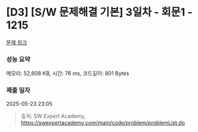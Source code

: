 # [D3] [S/W 문제해결 기본] 3일차 - 회문1 - 1215 

[문제 링크](https://swexpertacademy.com/main/code/problem/problemDetail.do?contestProbId=AV14QpAaAAwCFAYi) 

### 성능 요약

메모리: 52,608 KB, 시간: 76 ms, 코드길이: 801 Bytes

### 제출 일자

2025-05-23 23:05



> 출처: SW Expert Academy, https://swexpertacademy.com/main/code/problem/problemList.do